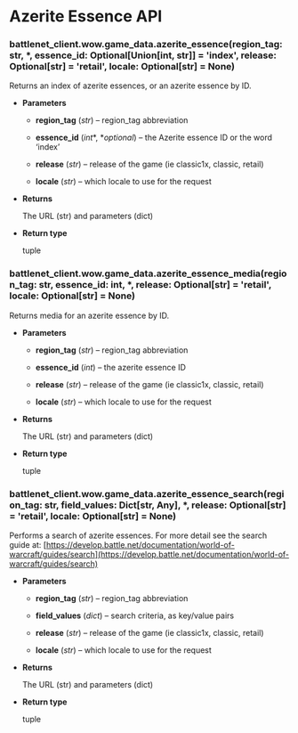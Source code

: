 # Azerite Essence API


### battlenet_client.wow.game_data.azerite_essence(region_tag: str, \*, essence_id: Optional[Union[int, str]] = 'index', release: Optional[str] = 'retail', locale: Optional[str] = None)
Returns an index of azerite essences, or an azerite essence by ID.


* **Parameters**


    * **region_tag** (*str*) – region_tag abbreviation


    * **essence_id** (*int**, **optional*) – the Azerite essence ID or the word ‘index’


    * **release** (*str*) – release of the game (ie classic1x, classic, retail)


    * **locale** (*str*) – which locale to use for the request



* **Returns**

    The URL (str) and parameters (dict)



* **Return type**

    tuple



### battlenet_client.wow.game_data.azerite_essence_media(region_tag: str, essence_id: int, \*, release: Optional[str] = 'retail', locale: Optional[str] = None)
Returns media for an azerite essence by ID.


* **Parameters**


    * **region_tag** (*str*) – region_tag abbreviation


    * **essence_id** (*int*) – the azerite essence ID


    * **release** (*str*) – release of the game (ie classic1x, classic, retail)


    * **locale** (*str*) – which locale to use for the request



* **Returns**

    The URL (str) and parameters (dict)



* **Return type**

    tuple



### battlenet_client.wow.game_data.azerite_essence_search(region_tag: str, field_values: Dict[str, Any], \*, release: Optional[str] = 'retail', locale: Optional[str] = None)
Performs a search of azerite essences. For more detail see the search guide at:
[https://develop.battle.net/documentation/world-of-warcraft/guides/search](https://develop.battle.net/documentation/world-of-warcraft/guides/search)


* **Parameters**


    * **region_tag** (*str*) – region_tag abbreviation


    * **field_values** (*dict*) – search criteria, as key/value pairs


    * **release** (*str*) – release of the game (ie classic1x, classic, retail)


    * **locale** (*str*) – which locale to use for the request



* **Returns**

    The URL (str) and parameters (dict)



* **Return type**

    tuple
